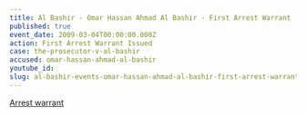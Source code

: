```yaml
---
title: Al Bashir - Omar Hassan Ahmad Al Bashir - First Arrest Warrant
published: true
event_date: 2009-03-04T00:00:00.000Z
action: First Arrest Warrant Issued
case: the-prosecutor-v-al-bashir
accused: omar-hassan-ahmad-al-bashir
youtube_id:
slug: al-bashir-events-omar-hassan-ahmad-al-bashir-first-arrest-warrant-
---
```



[Arrest warrant](http://www.icc-cpi.int/iccdocs/doc/doc639078.pdf)